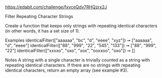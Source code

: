 https://edabit.com/challenge/fxvceQdv7RHQzrx2J

Filter Repeating Character Strings

Create a function that keeps only strings with repeating identical characters (in other words, it has a set size of 1).

Examples
identicalFilter(["aaaaaa", "bc", "d", "eeee", "xyz"]) 
➞ ["aaaaaa", "d", "eeee"]
identicalFilter(["88", "999", "22", "545", "133"]) 
➞ ["88", "999", "22"]
identicalFilter(["xxxxo", "oxo", "xox", "ooxxoo", "oxo"]) 
➞ []

Notes
A string with a single character is trivially counted as a string with repeating identical characters.
If there are no strings with repeating identical characters, return an empty array (see example #3).
